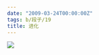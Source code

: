 ```yaml
---
date: "2009-03-24T00:00:00Z"
tags: b/段子/19
title: 进化
---
```


![](https://blog.du1ab.org/2009/03/fun.jpg)
